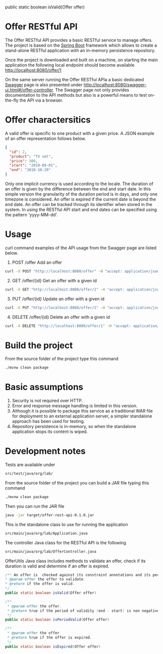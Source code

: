 public static boolean isValid(Offer offer)
# Offer RESTful API
The Offer RESTful API provides a basic RESTful service to manage offers.
The project is based on the [Spring Boot](https://spring.io/projects/spring-boot) framework which allows to create a stand-alone RESTful application with an in-memory persistence repository.

Once the project is downloaded and built on a machine, on starting the main application the following local endpoint should become available
[http://localhost:8080/offer/1](http://localhost:8080/offer/1)

On the same server running the Offer RESTful APIa a basic dedicated [Swagger](https://swagger.io/) page is also presented under [http://localhost:8080/swagger-ui.html#/offer-controller](http://localhost:8080/swagger-ui.html#/offer-controller).
The Swagger page not only provides documentation to the API methods but also is a powerful means to test on-the-fly the API via a browser.

# Offer charactersitics
A valid offer is specific to one product with a given price.
A JSON example of an offer representation follows below.
```json
{
  "id": 2,
  "product": "TV set",
  "price": 300,
  "start": "2018-09-01",
  "end": "2018-10-29"
}
```
Only one implicit currency is used according to the locale.
The duration of an offer is given by the difference between the end and start date.
In this simple version the granularity of the duration period is in days, and only one timezone is considered.
An offer is expired if the current date is beyond the end date.
An offer can be tracked through its identifier when stored in the system.
In using the RESTful API start and end dates can be specified using the pattern 'yyyy-MM-dd'.

# Usage
curl command examples of the API usage from the Swagger page are listed below.
1. POST /offer Add an offer
```sh
curl -X POST "http://localhost:8080/offer" -H "accept: application/json" -H "Content-Type: application/json" -d "{ \"id\": 1, \"product\": \"test\", \"price\": 2, \"start\": \"2018-09-01\", \"end\": \"2018-10-01\"}"
```
2. GET /offer/{id} Get an offer with a given id
```sh
curl -X GET "http://localhost:8080/offer/1" -H "accept: application/json"
```
3. PUT /offer/{id} Update an offer with a given id
```sh
curl -X PUT "http://localhost:8080/offer/1" -H "accept: application/json" -H "Content-Type: application/json" -d "{ \"id\": 1, \"product\": \"test\", \"price\": 400, \"start\": \"2018-09-01\", \"end\": \"2018-10-01\"}"
```
4. DELETE /offer/{id} Delete an offer with a given id
```sh
curl -X DELETE "http://localhost:8080/offer/1" -H "accept: application/json"
```

# Build the project
From the source folder of the project type this command
```sh
./mvnw clean package
```

# Basic assumptions
1. Security is not required over HTTP.
2. Error and response message handling is limited in this version.
3. Although it is possible to package this service as a traditional WAR file for deployment to an external application server, a simpler standalone approach has been used for testing.
4. Repository persistence is in-memory, so when the standalone application stops its content is wiped.

# Development notes
Tests are available under
```sh
src/test/java/org/lab/
```
From the source folder of the project you can build a JAR file typing this command
```sh
./mvnw clean package
```
Then you can run the JAR file
```sh
java -jar target/offer-rest-api-0.1.0.jar
```
This is the standalone class to use for running the application
```sh
src/main/java/org/lab/Application.java
```
The controller Java class for the RESTful API is the following
```sh
src/main/java/org/lab/OfferController.java
```

OfferUtils Java class includes methods to validate an offer, check if its duration is valid and determine if an offer is expired.
```java
/** An offer is  checked against its constraint annotations and its period of validity.
* @param offer the offer to validate.
* @return if the offer is valid.
*/
public static boolean isValid(Offer offer)
```
```java
/**
 * @param offer the offer.
 * @return true if the period of validity (end - start) is non negative.
 */
public static boolean isPeriodValid(Offer offer)
```
```java
/**
 * @param offer the offer.
 * @return true if the offer is expired.
 */
public static boolean isExpired(Offer offer)
```
